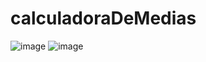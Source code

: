 # calculadoraDeMedias

![image](https://user-images.githubusercontent.com/104576340/199851949-205975b6-3762-4498-b2b7-7cbe28a99916.png)
![image](https://user-images.githubusercontent.com/104576340/199851981-0ceabc69-a6d5-404c-bf72-1b92b1a985d9.png)
